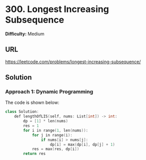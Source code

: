 # 300. Longest Increasing Subsequence
**Difficulty:** Medium

## URL

https://leetcode.com/problems/longest-increasing-subsequence/

## Solution

### Approach 1: Dynamic Programming

The code is shown below:

```c++
class Solution:
    def lengthOfLIS(self, nums: List[int]) -> int:
        dp = [1] * len(nums)
        res = 1
        for i in range(1, len(nums)):
            for j in range(i):
                if nums[i] > nums[j]:
                    dp[i] = max(dp[i], dp[j] + 1)
            res = max(res, dp[i])
        return res
```

